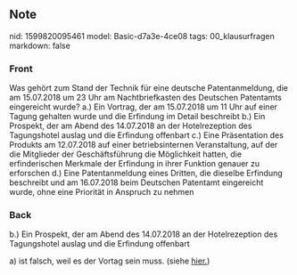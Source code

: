 ## Note
nid: 1599820095461
model: Basic-d7a3e-4ce08
tags: 00_klausurfragen
markdown: false

### Front
Was gehört zum Stand der Technik für eine deutsche Patentanmeldung, die am 15.07.2018 um 23 Uhr am Nachtbriefkasten des Deutschen Patentamts eingereicht wurde?
a.) Ein Vortrag, der am 15.07.2018 um 11 Uhr auf einer Tagung gehalten wurde und die Erfindung im Detail beschreibt
b.) Ein Prospekt, der am Abend des 14.07.2018 an der Hotelrezeption des Tagungshotel auslag und die Erfindung offenbart
c.) Eine Präsentation des Produkts am 12.07.2018 auf einer betriebsinternen Veranstaltung, auf der die Mitglieder der Geschäftsführung die Möglichkeit hatten, die erfinderischen Merkmale der Erfindung in ihrer Funktion genauer zu erforschen
d.) Eine Patentanmeldung eines Dritten, die dieselbe Erfindung beschreibt und am 16.07.2018 beim Deutschen Patentamt eingereicht wurde, ohne eine Priorität in Anspruch zu nehmen

### Back
b.) Ein Prospekt, der am Abend des 14.07.2018 an der Hotelrezeption
des Tagungshotel auslag und die Erfindung offenbart
<div>
  a) ist falsch, weil es der Vortag sein muss. (siehe <a href= 
  "https://www.mw-patent.de/patentrecht/neuheit-der-patentanmeldung.html">
  hier.</a>)
</div>
